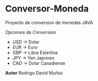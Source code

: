# Conversor-Moneda
Proyecto de conversion de monedas JAVA


*Opciones de Conversion*
- USD -> Dolar
- EUR -> Euro
- GBP -> Libra Esterlina
- JPY -> Yen Japones
- CAD -> Dolar Canadiense

**Autor** Rodrigo David Muñoz